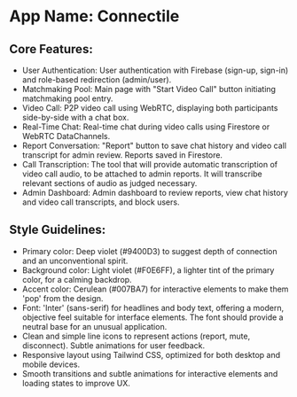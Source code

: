 # **App Name**: Connectile

## Core Features:

- User Authentication: User authentication with Firebase (sign-up, sign-in) and role-based redirection (admin/user).
- Matchmaking Pool: Main page with "Start Video Call" button initiating matchmaking pool entry.
- Video Call: P2P video call using WebRTC, displaying both participants side-by-side with a chat box.
- Real-Time Chat: Real-time chat during video calls using Firestore or WebRTC DataChannels.
- Report Conversation: "Report" button to save chat history and video call transcript for admin review. Reports saved in Firestore.
- Call Transcription: The tool that will provide automatic transcription of video call audio, to be attached to admin reports. It will transcribe relevant sections of audio as judged necessary.
- Admin Dashboard: Admin dashboard to review reports, view chat history and video call transcripts, and block users.

## Style Guidelines:

- Primary color: Deep violet (#9400D3) to suggest depth of connection and an unconventional spirit.
- Background color: Light violet (#F0E6FF), a lighter tint of the primary color, for a calming backdrop.
- Accent color: Cerulean (#007BA7) for interactive elements to make them 'pop' from the design.
- Font: 'Inter' (sans-serif) for headlines and body text, offering a modern, objective feel suitable for interface elements. The font should provide a neutral base for an unusual application.
- Clean and simple line icons to represent actions (report, mute, disconnect). Subtle animations for user feedback.
- Responsive layout using Tailwind CSS, optimized for both desktop and mobile devices.
- Smooth transitions and subtle animations for interactive elements and loading states to improve UX.